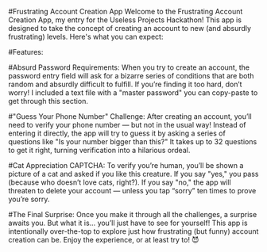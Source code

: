 #Frustrating Account Creation App
Welcome to the Frustrating Account Creation App, my entry for the Useless Projects Hackathon! This app is designed to take the concept of creating an account to new (and absurdly frustrating) levels. Here's what you can expect:

#Features:

#Absurd Password Requirements:
When you try to create an account, the password entry field will ask for a bizarre series of conditions that are both random and absurdly difficult to fulfill.
If you’re finding it too hard, don’t worry! I included a text file with a "master password" you can copy-paste to get through this section.

#"Guess Your Phone Number" Challenge:
After creating an account, you’ll need to verify your phone number — but not in the usual way!
Instead of entering it directly, the app will try to guess it by asking a series of questions like "Is your number bigger than this?" It takes up to 32 questions to get it right, turning verification into a hilarious ordeal.

#Cat Appreciation CAPTCHA:
To verify you’re human, you’ll be shown a picture of a cat and asked if you like this creature.
If you say "yes," you pass (because who doesn’t love cats, right?).
If you say "no," the app will threaten to delete your account — unless you tap “sorry” ten times to prove you’re sorry.

#The Final Surprise:
Once you make it through all the challenges, a surprise awaits you. But what it is… you’ll just have to see for yourself!
This app is intentionally over-the-top to explore just how frustrating (but funny) account creation can be. Enjoy the experience, or at least try to! 😈
